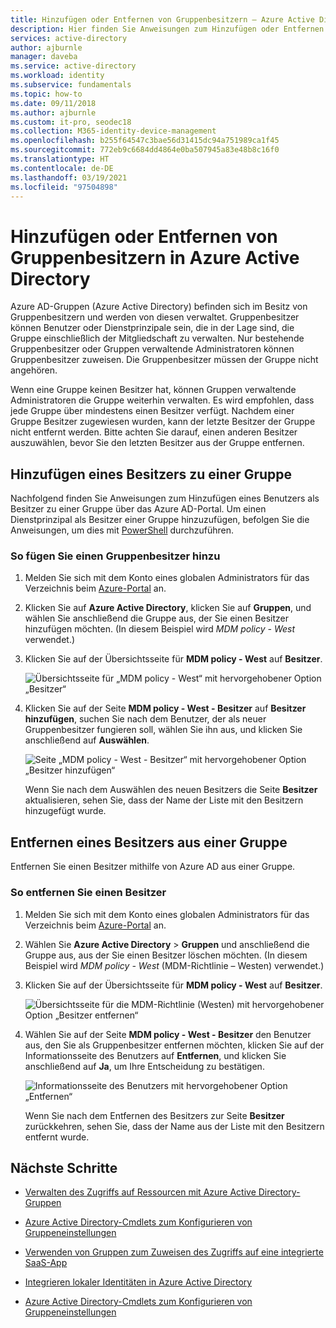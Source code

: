 ```yaml
---
title: Hinzufügen oder Entfernen von Gruppenbesitzern – Azure Active Directory | Microsoft-Dokumentation
description: Hier finden Sie Anweisungen zum Hinzufügen oder Entfernen von Gruppenbesitzern in Azure Active Directory.
services: active-directory
author: ajburnle
manager: daveba
ms.service: active-directory
ms.workload: identity
ms.subservice: fundamentals
ms.topic: how-to
ms.date: 09/11/2018
ms.author: ajburnle
ms.custom: it-pro, seodec18
ms.collection: M365-identity-device-management
ms.openlocfilehash: b255f64547c3bae56d31415dc94a751989ca1f45
ms.sourcegitcommit: 772eb9c6684dd4864e0ba507945a83e48b8c16f0
ms.translationtype: HT
ms.contentlocale: de-DE
ms.lasthandoff: 03/19/2021
ms.locfileid: "97504898"
---
```

# <a name="add-or-remove-group-owners-in-azure-active-directory"></a>Hinzufügen oder Entfernen von Gruppenbesitzern in Azure Active Directory
Azure AD-Gruppen (Azure Active Directory) befinden sich im Besitz von Gruppenbesitzern und werden von diesen verwaltet. Gruppenbesitzer können Benutzer oder Dienstprinzipale sein, die in der Lage sind, die Gruppe einschließlich der Mitgliedschaft zu verwalten. Nur bestehende Gruppenbesitzer oder Gruppen verwaltende Administratoren können Gruppenbesitzer zuweisen. Die Gruppenbesitzer müssen der Gruppe nicht angehören.

Wenn eine Gruppe keinen Besitzer hat, können Gruppen verwaltende Administratoren die Gruppe weiterhin verwalten. Es wird empfohlen, dass jede Gruppe über mindestens einen Besitzer verfügt. Nachdem einer Gruppe Besitzer zugewiesen wurden, kann der letzte Besitzer der Gruppe nicht entfernt werden. Bitte achten Sie darauf, einen anderen Besitzer auszuwählen, bevor Sie den letzten Besitzer aus der Gruppe entfernen.

## <a name="add-an-owner-to-a-group"></a>Hinzufügen eines Besitzers zu einer Gruppe
Nachfolgend finden Sie Anweisungen zum Hinzufügen eines Benutzers als Besitzer zu einer Gruppe über das Azure AD-Portal. Um einen Dienstprinzipal als Besitzer einer Gruppe hinzuzufügen, befolgen Sie die Anweisungen, um dies mit [PowerShell](/powershell/module/Azuread/Add-AzureADGroupOwner) durchzuführen.

### <a name="to-add-a-group-owner"></a>So fügen Sie einen Gruppenbesitzer hinzu
1. Melden Sie sich mit dem Konto eines globalen Administrators für das Verzeichnis beim [Azure-Portal](https://portal.azure.com) an.

2. Klicken Sie auf **Azure Active Directory**, klicken Sie auf **Gruppen**, und wählen Sie anschließend die Gruppe aus, der Sie einen Besitzer hinzufügen möchten. (In diesem Beispiel wird *MDM policy - West* verwendet.)

3. Klicken Sie auf der Übersichtsseite für **MDM policy - West** auf **Besitzer**.

    ![Übersichtsseite für „MDM policy - West“ mit hervorgehobener Option „Besitzer“](media/active-directory-accessmanagement-managing-group-owners/add-owners-option-overview-blade.png)

4. Klicken Sie auf der Seite **MDM policy - West - Besitzer** auf **Besitzer hinzufügen**, suchen Sie nach dem Benutzer, der als neuer Gruppenbesitzer fungieren soll, wählen Sie ihn aus, und klicken Sie anschließend auf **Auswählen**.

    ![Seite „MDM policy - West - Besitzer“ mit hervorgehobener Option „Besitzer hinzufügen“](media/active-directory-accessmanagement-managing-group-owners/add-owners-owners-blade.png)

    Wenn Sie nach dem Auswählen des neuen Besitzers die Seite **Besitzer** aktualisieren, sehen Sie, dass der Name der Liste mit den Besitzern hinzugefügt wurde.

## <a name="remove-an-owner-from-a-group"></a>Entfernen eines Besitzers aus einer Gruppe
Entfernen Sie einen Besitzer mithilfe von Azure AD aus einer Gruppe.

### <a name="to-remove-an-owner"></a>So entfernen Sie einen Besitzer
1. Melden Sie sich mit dem Konto eines globalen Administrators für das Verzeichnis beim [Azure-Portal](https://portal.azure.com) an.

2. Wählen Sie **Azure Active Directory** > **Gruppen** und anschließend die Gruppe aus, aus der Sie einen Besitzer löschen möchten. (In diesem Beispiel wird *MDM policy - West* (MDM-Richtlinie – Westen) verwendet.)

3. Klicken Sie auf der Übersichtsseite für **MDM policy - West** auf **Besitzer**.

    ![Übersichtsseite für die MDM-Richtlinie (Westen) mit hervorgehobener Option „Besitzer entfernen“](media/active-directory-accessmanagement-managing-group-owners/remove-owners-option-overview-blade.png)

4. Wählen Sie auf der Seite **MDM policy - West - Besitzer** den Benutzer aus, den Sie als Gruppenbesitzer entfernen möchten, klicken Sie auf der Informationsseite des Benutzers auf **Entfernen**, und klicken Sie anschließend auf **Ja**, um Ihre Entscheidung zu bestätigen.

    ![Informationsseite des Benutzers mit hervorgehobener Option „Entfernen“](media/active-directory-accessmanagement-managing-group-owners/remove-owner-info-blade.png)

    Wenn Sie nach dem Entfernen des Besitzers zur Seite **Besitzer** zurückkehren, sehen Sie, dass der Name aus der Liste mit den Besitzern entfernt wurde.

## <a name="next-steps"></a>Nächste Schritte
- [Verwalten des Zugriffs auf Ressourcen mit Azure Active Directory-Gruppen](active-directory-manage-groups.md)

- [Azure Active Directory-Cmdlets zum Konfigurieren von Gruppeneinstellungen](../enterprise-users/groups-settings-cmdlets.md)

- [Verwenden von Gruppen zum Zuweisen des Zugriffs auf eine integrierte SaaS-App](../enterprise-users/groups-saasapps.md)

- [Integrieren lokaler Identitäten in Azure Active Directory](../hybrid/whatis-hybrid-identity.md)

- [Azure Active Directory-Cmdlets zum Konfigurieren von Gruppeneinstellungen](../enterprise-users/groups-settings-v2-cmdlets.md)
